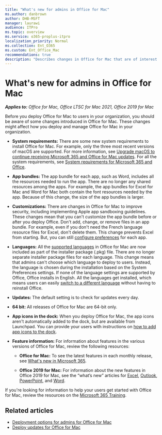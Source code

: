 ```yaml
---
title: "What's new for admins in Office for Mac"
ms.author: danbrown
author: DHB-MSFT
manager: laurawi
audience: ITPro
ms.topic: overview
ms.service: o365-proplus-itpro
localization_priority: Normal
ms.collection: Ent_O365
ms.custom: Ent_Office_Mac
recommendations: true
description: "Describes changes in Office for Mac that are of interest to admins that plan to deploy it to users in their organization"
---
```


# What's new for admins in Office for Mac

***Applies to:*** *Office for Mac, Office LTSC for Mac 2021, Office 2019 for Mac*

Before you deploy Office for Mac to users in your organization, you should be aware of some changes introduced in Office for Mac. These changes might affect how you deploy and manage Office for Mac in your organization.
  
 - **System requirements:** There are some new system requirements to install Office for Mac. For example, only the three most recent versions of macOS are supported. For more information, see [Upgrade macOS to continue receiving Microsoft 365 and Office for Mac updates](https://support.microsoft.com/office/16b8414f-08ec-4b24-8c91-10a918f649f8). For all the system requirements, see [System requirements for Microsoft 365 and Office](https://www.microsoft.com/microsoft-365/microsoft-365-and-office-resources).
 
 - **App bundles:** The app bundle for each app, such as Word, includes all the resources needed to run the app. There are no longer any shared resources among the apps. For example, the app bundles for Excel for Mac and Word for Mac both contain the font resources needed by the app. Because of this change, the size of the app bundles is larger. 
  
 - **Customizations:** There are changes in Office for Mac to improve security, including implementing Apple app sandboxing guidelines. These changes mean that you can't customize the app bundle before or after you deploy Office. Don't add, change, or remove files in an app bundle. For example, even if you don't need the French language resource files for Excel, don't delete them. This change prevents Excel from starting. But, you can still [configure preferences](deploy-preferences-for-office-for-mac.md) for each app. 
  
 - **Languages:** All the [supported languages](https://support.microsoft.com/office/26d30382-9fba-45dd-bf55-02ab03e2a7ec#ID0EAABAAA=Mac&ID0EAACAAA=Mac) in Office for Mac are now included as part of the installer package (.pkg) file. There are no longer separate installer package files for each language. This change means that admins can't choose which language to deploy to users. Instead, the language is chosen during the installation based on the System Preferences settings. If none of the language settings are supported by Office, Office installs in English. All the languages get installed, which means users can easily [switch to a different language](https://support.microsoft.com/office/f5c54ff9-a6fa-4348-a43c-760e7ef148f8#ID0EACAAA=MacOS&ID0EAACAAA=MacOS) without having to reinstall Office. 
  
 - **Updates:** The default setting is to check for updates every day.

 - **64 bit:** All releases of Office for Mac are 64-bit only.
  
 - **App icons in the dock:** When you deploy Office for Mac, the app icons aren't automatically added to the dock, but are available from Launchpad. You can provide your users with instructions on [how to add app icons to the dock](https://support.microsoft.com/office/95db1c14-45e7-450e-86ad-1134f7e80851).

 - **Feature information:** For information about features in the various versions of Office for Mac, review the following resources:

   - **Office for Mac:** To see the latest features in each monthly release, see [What's new in Microsoft 365](https://support.microsoft.com/office/95c8d81d-08ba-42c1-914f-bca4603e1426?#platform=mac). 

   - **Office 2019 for Mac:** For information about the new features in Office 2019 for Mac, see the “what’s new” articles for [Excel](https://support.microsoft.com/office/5ce129d3-9e5c-417f-9545-fb6f7b72674d), [Outlook](https://support.microsoft.com/office/05736033-f99e-4cb2-88aa-01e979b0736b), [PowerPoint](https://support.microsoft.com/office/5038ba79-48c5-40f0-adff-11489e5d6fed), and [Word](https://support.microsoft.com/office/247e0cd4-a758-4b42-a157-42eb8853aef5).

  
If you're looking for information to help your users get started with Office for Mac, review the resources on the [Microsoft 365 Training](https://support.microsoft.com/training).

## Related articles

- [Deployment options for admins for Office for Mac](deployment-options-for-office-for-mac.md)
- [Deploy updates for Office for Mac](deploy-updates-for-office-for-mac.md)

